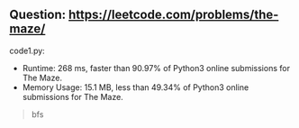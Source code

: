 ## Question: https://leetcode.com/problems/the-maze/

code1.py:
* Runtime: 268 ms, faster than 90.97% of Python3 online submissions for The Maze.
* Memory Usage: 15.1 MB, less than 49.34% of Python3 online submissions for The Maze.
> bfs